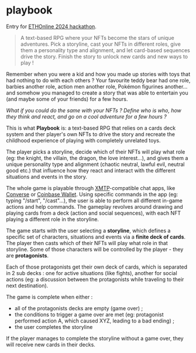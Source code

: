 # playbook

Entry for [ETHOnline 2024 hackathon](https://ethglobal.com/events/ethonline2024). 

> A text-based RPG where your NFTs become the stars of unique adventures. Pick a storyline, cast your NFTs in different roles, give them a personality type and alignment, and let card-based sequences drive the story. Finish the story to unlock new cards and new ways to play !


Remember when you were a kid and how you made up stories with toys that had nothing to do with each others ? Your favourite teddy bear had one role, barbies another role, action men another role, Pokémon figurines another… and somehow you managed to create a story that was able to entertain you (and maybe some of your friends) for a few hours.

_What if you could do the same with your NFTs ? Define who is who, how they think and react, and go on a cool adventure for a few hours ?_

This is what **Playbook** is: a text-based RPG that relies on a cards deck system and ther player's own NFTs to drive the story and recreate the childhood experience of playing with completely unrelated toys.

The player picks a storyline, decide which of their NFTs will play what role (eg: the knight, the villain, the dragon, the love interest...), and gives them a unique personality type and alignment (chaotic neutral, lawful evil, neutral good etc.) that influence how they react and interact with the different situations and events in the story.

The whole game is playable through [XMTP](https://xmtp.org/)-compatible chat apps, like [Converse](https://getconverse.app/) or [Coinbase Wallet](https://www.coinbase.com/wallet). Using specific commands in the app (eg: typing "/start", "/cast"...), the user is able to perform all different in-game actions and help commands. The gameplay revolves around drawing and playing cards from a deck (action and social sequences), with each NFT playing a different role in the storyline.

The game starts with the user selecting a **storyline**, which defines a specific set of characters, situations and events via a **finite deck of cards**. The player then casts which of their NFTs will play what role in that storyline. Some of those characters will be controlled by the player - they are **protagonists**.

Each of those protagonists get their own deck of cards, which is separated in 2 sub decks : one for active situations (like fights), another for social actions (eg: a discussion between the protagonists while traveling to their next destination).

 The game is complete when either :
 
- all of the protagonists decks are empty (game over) ;
- the conditions to trigger a game over are met (eg: protagonist performed action A, which caused XYZ, leading to a bad ending) ;
- the user completes the storyline

If the player manages to complete the storyline without a game over,  they will receive new cards in their decks.